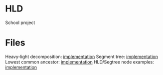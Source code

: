 # HLD
School project
# Files
Heavy-light decomposition: [implementation](https://github.com/Slemmie/HLD/blob/main/HLD.h)
Segment tree: [implementation](https://github.com/Slemmie/HLD/blob/main/segment_tree.h)
Lowest common ancestor: [implementation](https://github.com/Slemmie/HLD/blob/main/LCA.h)
HLD/Segtree node examples: [implementation](https://github.com/Slemmie/HLD/blob/main/node_example.h)
